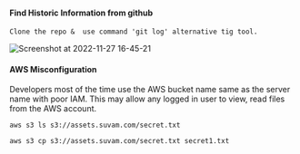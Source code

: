 #### Find Historic Information from github
```
Clone the repo &  use command 'git log' alternative tig tool. 
```
![Screenshot at 2022-11-27 16-45-21](https://user-images.githubusercontent.com/85208639/204132027-56564b15-5807-4c21-b384-957b75248d48.png)

#### AWS Misconfiguration

Developers most of the time use the AWS bucket name same as the server name with poor IAM. This may allow any logged in user to view, read files from the AWS account.

```
aws s3 ls s3://assets.suvam.com/secret.txt
```

```
aws s3 cp s3://assets.suvam.com/secret.txt secret1.txt
```
